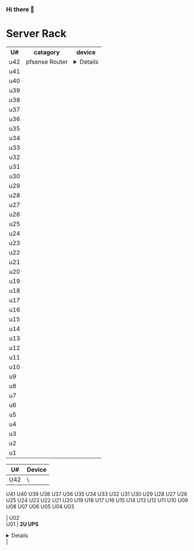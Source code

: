 ### Hi there 👋

<!--
**cTurtle98/cTurtle98** is a ✨ _special_ ✨ repository because its `README.md` (this file) appears on your GitHub profile.

Here are some ideas to get you started:

- 🔭 I’m currently working on ...
- 🌱 I’m currently learning ...
- 👯 I’m looking to collaborate on ...
- 🤔 I’m looking for help with ...
- 💬 Ask me about ...
- 📫 How to reach me: ...
- 😄 Pronouns: ...
- ⚡ Fun fact: ...
-->


# Server Rack

<table>
  <tr>
    <th> U# </th> 
    <th> catagory </th>
    <th> device </th>
  </tr>
  <tr>
    <td> u42 </td> 
    <td> pfsense Router </td>
    <td> <details> Dell r210ii </details> </td>
  </tr>
  <tr>
    <td> u41 </td>
    <td> </td>
    <td> </td>
  </tr>
  <tr>
    <td> u40 </td>
    <td> </td>
    <td> </td>
  </tr>
  <tr>
    <td> u39 </td>
    <td> </td>
    <td> </td>
  </tr>
  <tr>
    <td> u38 </td>
    <td> </td>
    <td> </td>
  </tr>
  <tr>
    <td> u37 </td>
    <td> </td>
    <td> </td>
  </tr>
  <tr>
    <td> u36 </td>
    <td> </td>
    <td> </td>
  </tr>
  <tr>
    <td> u35 </td>
    <td> </td>
    <td> </td>
  </tr>
  <tr>
    <td> u34 </td>
    <td> </td>
    <td> </td>
  </tr>
  <tr>
    <td> u33 </td>
    <td> </td>
    <td> </td>
  </tr>
  <tr>
    <td> u32 </td>
    <td> </td>
    <td> </td>
  </tr>
  <tr>
    <td> u31 </td>
    <td> </td>
    <td> </td>
  </tr>
  <tr>
    <td> u30 </td>
    <td> </td>
    <td> </td>
  </tr>
  <tr>
    <td> u29 </td>
    <td> </td>
    <td> </td>
  </tr>
  <tr>
    <td> u28 </td>
    <td> </td>
    <td> </td>
  </tr>
  <tr>
    <td> u27 </td>
    <td> </td>
    <td> </td>
  </tr>
  <tr>
    <td> u26 </td>
    <td> </td>
    <td> </td>
  </tr>
  <tr>
    <td> u25 </td>
    <td> </td>
    <td> </td>
  </tr>
  <tr>
    <td> u24 </td>
    <td> </td>
    <td> </td>
  </tr>
  <tr>
    <td> u23 </td>
    <td> </td>
    <td> </td>
  </tr>
  <tr>
    <td> u22 </td>
    <td> </td>
    <td> </td>
  </tr>
  <tr>
    <td> u21 </td>
    <td> </td>
    <td> </td>
  </tr>
  <tr>
    <td> u20 </td>
    <td> </td>
    <td> </td>
  </tr>
  <tr>
    <td> u19 </td>
    <td> </td>
    <td> </td>
  </tr>
  <tr>
    <td> u18 </td>
    <td> </td>
    <td> </td>
  </tr>
  <tr>
    <td> u17 </td>
    <td> </td>
    <td> </td>
  </tr>
  <tr>
    <td> u16 </td>
    <td> </td>
    <td> </td>
  </tr>
  <tr>
    <td> u15 </td>
    <td> </td>
    <td> </td>
  </tr>
  <tr>
    <td> u14 </td>
    <td> </td>
    <td> </td>
  </tr>
  <tr>
    <td> u13 </td>
    <td> </td>
    <td> </td>
  </tr>
  <tr>
    <td> u12 </td>
    <td> </td>
    <td> </td>
  </tr>
  <tr>
    <td> u11 </td>
    <td> </td>
    <td> </td>
  </tr>
  <tr>
    <td> u10 </td>
    <td> </td>
    <td> </td>
  </tr>
  <tr>
    <td> u9 </td>
    <td> </td>
    <td> </td>
  </tr>
  <tr>
    <td> u8 </td>
    <td> </td>
    <td> </td>
  </tr>
  <tr>
    <td> u7 </td>
    <td> </td>
    <td> </td>
  </tr>
  <tr>
    <td> u6 </td>
    <td> </td>
    <td> </td>
  </tr>
  <tr>
    <td> u5 </td>
    <td> </td>
    <td> </td>
  </tr>
  <tr>
    <td> u4 </td>
    <td> </td>
    <td> </td>
  </tr>
  <tr>
    <td> u3 </td>
    <td> </td>
    <td> </td>
  </tr>
  <tr>
    <td> u2 </td>
    <td> </td>
    <td> </td>
  </tr>
  <tr>
    <td> u1 </td>
    <td> </td>
    <td> </td>
  </tr>
</table>

| U# | Device |
| -- | -- |
| U42 | \

U41
U40
U39
U38
U37
U36
U35
U34
U33
U32
U31
U30
U29
U28
U27
U26
U25
U24
U23
U22
U21
U20
U19
U18
U17
U16
U15
U14
U13
U12
U11
U10
U09
U08
U07
U06
U05
U04
U03

| U02 <br> U01 | <b> 2U UPS </b> <details> APC DLA1500RM2U  </details> |

